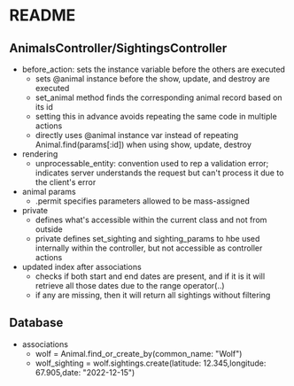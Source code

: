 # README

## AnimalsController/SightingsController
- before_action: sets the instance variable before the others are executed
    - sets @animal instance before the show, update, and destroy are executed
    - set_animal method finds the corresponding animal record based on its id
    - setting this in advance avoids repeating the same code in multiple actions
    - directly uses @animal instance var instead of repeating Animal.find(params[:id]) when using show, update, destroy
- rendering
    - unprocessable_entity: convention used to rep a validation error; indicates server understands the request but can't process it due to the client's error
- animal params
    - .permit specifies parameters allowed to be mass-assigned
- private
    - defines what's accessible within the current class and not from outside
    - private defines set_sighting and sighting_params to hbe used internally within the controller, but not accessible as controller actions
- updated index after associations
    - checks if both start and end dates are present, and if it is it will retrieve all those dates due to the range operator(..)
    - if any are missing, then it will return all sightings without filtering

## Database
- associations
    - wolf = Animal.find_or_create_by(common_name: "Wolf")
    - wolf_sighting = wolf.sightings.create(latitude: 12.345,longitude: 67.905,date: "2022-12-15")